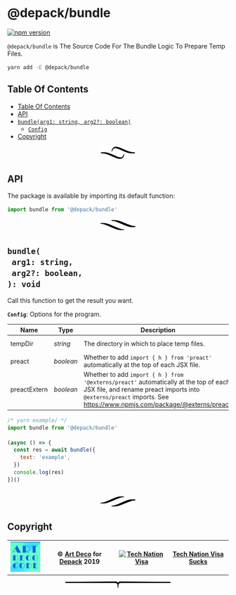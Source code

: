 # @depack/bundle

[![npm version](https://badge.fury.io/js/%40depack%2Fbundle.svg)](https://npmjs.org/package/@depack/bundle)

`@depack/bundle` is The Source Code For The Bundle Logic To Prepare Temp Files.

```sh
yarn add -E @depack/bundle
```

## Table Of Contents

- [Table Of Contents](#table-of-contents)
- [API](#api)
- [`bundle(arg1: string, arg2?: boolean)`](#bundlearg1-stringarg2-boolean-void)
  * [`Config`](#type-config)
- [Copyright](#copyright)

<p align="center"><a href="#table-of-contents"><img src=".documentary/section-breaks/0.svg?sanitize=true"></a></p>

## API

The package is available by importing its default function:

```js
import bundle from '@depack/bundle'
```

<p align="center"><a href="#table-of-contents"><img src=".documentary/section-breaks/1.svg?sanitize=true"></a></p>

## `bundle(`<br/>&nbsp;&nbsp;`arg1: string,`<br/>&nbsp;&nbsp;`arg2?: boolean,`<br/>`): void`

Call this function to get the result you want.

__<a name="type-config">`Config`</a>__: Options for the program.

|     Name     |       Type       |                                                                                                 Description                                                                                                  |    Default    |
| ------------ | ---------------- | ------------------------------------------------------------------------------------------------------------------------------------------------------------------------------------------------------------ | ------------- |
| tempDir      | <em>string</em>  | The directory in which to place temp files.                                                                                                                                                                  | `depack-temp` |
| preact       | <em>boolean</em> | Whether to add `import { h } from 'preact'` automatically at the top of each JSX file.                                                                                                                       | `false`       |
| preactExtern | <em>boolean</em> | Whether to add `import { h } from '@externs/preact'` automatically at the top of each JSX file, and rename preact imports into `@externs/preact` imports. See https://www.npmjs.com/package/@externs/preact. | `false`       |

```js
/* yarn example/ */
import bundle from '@depack/bundle'

(async () => {
  const res = await bundle({
    text: 'example',
  })
  console.log(res)
})()
```
```

```

<p align="center"><a href="#table-of-contents"><img src=".documentary/section-breaks/2.svg?sanitize=true"></a></p>

## Copyright

<table>
  <tr>
    <th>
      <a href="https://artd.eco">
        <img src="https://raw.githubusercontent.com/wrote/wrote/master/images/artdeco.png" alt="Art Deco" />
      </a>
    </th>
    <th>© <a href="https://artd.eco">Art Deco</a> for <a href="https://artd.eco/depack">Depack</a> 2019</th>
    <th>
      <a href="https://www.technation.sucks" title="Tech Nation Visa">
        <img src="https://raw.githubusercontent.com/artdecoweb/www.technation.sucks/master/anim.gif"
          alt="Tech Nation Visa" />
      </a>
    </th>
    <th><a href="https://www.technation.sucks">Tech Nation Visa Sucks</a></th>
  </tr>
</table>

<p align="center"><a href="#table-of-contents"><img src=".documentary/section-breaks/-1.svg?sanitize=true"></a></p>